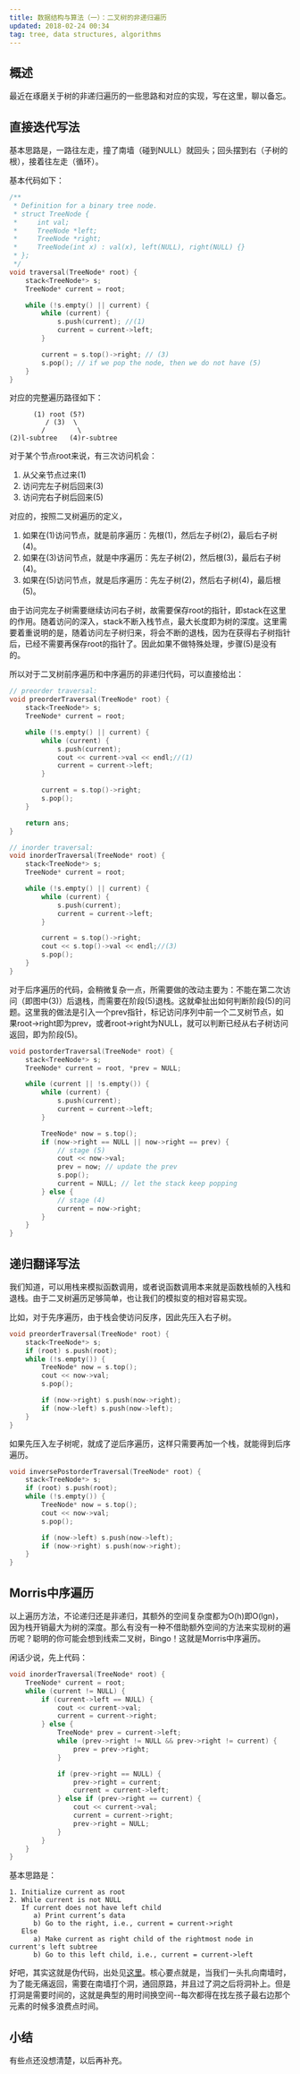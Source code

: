 ```yaml
---
title: 数据结构与算法（一）：二叉树的非递归遍历
updated: 2018-02-24 00:34
tag: tree, data structures, algorithms
---
```


## 概述
最近在琢磨关于树的非递归遍历的一些思路和对应的实现，写在这里，聊以备忘。 

## 直接迭代写法
基本思路是，一路往左走，撞了南墙（碰到NULL）就回头；回头摆到右（子树的根），接着往左走（循环）。

基本代码如下：
```C++
/**
 * Definition for a binary tree node.
 * struct TreeNode {
 *     int val;
 *     TreeNode *left;
 *     TreeNode *right;
 *     TreeNode(int x) : val(x), left(NULL), right(NULL) {}
 * };
 */
void traversal(TreeNode* root) {
    stack<TreeNode*> s;
    TreeNode* current = root;

    while (!s.empty() || current) {
        while (current) {
            s.push(current); //(1)
            current = current->left;
        }

        current = s.top()->right; // (3)
        s.pop(); // if we pop the node, then we do not have (5)
    }
}
```

对应的完整遍历路径如下：
```
      (1) root (5?)
         / (3)  \
        /        \
(2)l-subtree   (4)r-subtree
```
对于某个节点root来说，有三次访问机会：

1. 从父亲节点过来(1)
2. 访问完左子树后回来(3)
3. 访问完右子树后回来(5)

对应的，按照二叉树遍历的定义，

1. 如果在(1)访问节点，就是前序遍历：先根(1)，然后左子树(2)，最后右子树(4)。
2. 如果在(3)访问节点，就是中序遍历：先左子树(2)，然后根(3)，最后右子树(4)。
3. 如果在(5)访问节点，就是后序遍历：先左子树(2)，然后右子树(4)，最后根(5)。

由于访问完左子树需要继续访问右子树，故需要保存root的指针，即stack在这里的作用。随着访问的深入，stack不断入栈节点，最大长度即为树的深度。这里需要着重说明的是，随着访问左子树归来，将会不断的退栈，因为在获得右子树指针后，已经不需要再保存root的指针了。因此如果不做特殊处理，步骤(5)是没有的。

所以对于二叉树前序遍历和中序遍历的非递归代码，可以直接给出：

```C++
// preorder traversal:
void preorderTraversal(TreeNode* root) {
    stack<TreeNode*> s;
    TreeNode* current = root;

    while (!s.empty() || current) {
        while (current) {
            s.push(current); 
            cout << current->val << endl;//(1)
            current = current->left;
        }

        current = s.top()->right; 
        s.pop();
    }

    return ans;
}

// inorder traversal:
void inorderTraversal(TreeNode* root) {
    stack<TreeNode*> s;
    TreeNode* current = root;

    while (!s.empty() || current) {
        while (current) {
            s.push(current);
            current = current->left;
        }

        current = s.top()->right; 
        cout << s.top()->val << endl;//(3)
        s.pop();
    }
}
```
对于后序遍历的代码，会稍微复杂一点，所需要做的改动主要为：不能在第二次访问（即图中(3)）后退栈，而需要在阶段(5)退栈。这就牵扯出如何判断阶段(5)的问题。这里我的做法是引入一个prev指针，标记访问序列中前一个二叉树节点，如果root->right即为prev，或者root->right为NULL，就可以判断已经从右子树访问返回，即为阶段(5)。

```C++
void postorderTraversal(TreeNode* root) {
    stack<TreeNode*> s;
    TreeNode* current = root, *prev = NULL;

    while (current || !s.empty()) {
        while (current) {
            s.push(current);
            current = current->left;
        }

        TreeNode* now = s.top();
        if (now->right == NULL || now->right == prev) {
            // stage (5)
            cout << now->val;
            prev = now; // update the prev
            s.pop();
            current = NULL; // let the stack keep popping
        } else {
            // stage (4)
            current = now->right;
        }
    }
}
```

## 递归翻译写法
我们知道，可以用栈来模拟函数调用，或者说函数调用本来就是函数栈帧的入栈和退栈。由于二叉树遍历足够简单，也让我们的模拟变的相对容易实现。

比如，对于先序遍历，由于栈会使访问反序，因此先压入右子树。
```C++
void preorderTraversal(TreeNode* root) {
    stack<TreeNode*> s;
    if (root) s.push(root);
    while (!s.empty()) {
        TreeNode* now = s.top();
        cout << now->val;
        s.pop();

        if (now->right) s.push(now->right);
        if (now->left) s.push(now->left);
    }
}
```
如果先压入左子树呢，就成了逆后序遍历，这样只需要再加一个栈，就能得到后序遍历。
```C++
void inversePostorderTraversal(TreeNode* root) {
    stack<TreeNode*> s;
    if (root) s.push(root);
    while (!s.empty()) {
        TreeNode* now = s.top();
        cout << now->val;
        s.pop();

        if (now->left) s.push(now->left);
        if (now->right) s.push(now->right);
    }
}
```

## Morris中序遍历
以上遍历方法，不论递归还是非递归，其额外的空间复杂度都为O(h)即O(lgn)，因为栈开销最大为树的深度。那么有没有一种不借助额外空间的方法来实现树的遍历呢？聪明的你可能会想到线索二叉树，Bingo！这就是Morris中序遍历。

闲话少说，先上代码：

```C++
void inorderTraversal(TreeNode* root) {
    TreeNode* current = root;
    while (current != NULL) {
        if (current->left == NULL) {
            cout << current->val;
            current = current->right;
        } else {
            TreeNode* prev = current->left;
            while (prev->right != NULL && prev->right != current) {
                prev = prev->right;
            }

            if (prev->right == NULL) {
                prev->right = current;
                current = current->left;
            } else if (prev->right == current) {
                cout << current->val;
                current = current->right;
                prev->right = NULL;
            }
        }
    }
}
```
基本思路是：
```
1. Initialize current as root 
2. While current is not NULL
   If current does not have left child
      a) Print current’s data
      b) Go to the right, i.e., current = current->right
   Else
      a) Make current as right child of the rightmost node in current's left subtree
      b) Go to this left child, i.e., current = current->left

```
好吧，其实这就是伪代码，出处见[这里](https://www.geeksforgeeks.org/inorder-tree-traversal-without-recursion-and-without-stack/)。核心要点就是，当我们一头扎向南墙时，为了能无痛返回，需要在南墙打个洞，通回原路，并且过了洞之后将洞补上。但是打洞是需要时间的，这就是典型的用时间换空间--每次都得在找左孩子最右边那个元素的时候多浪费点时间。

## 小结
有些点还没想清楚，以后再补充。









     









